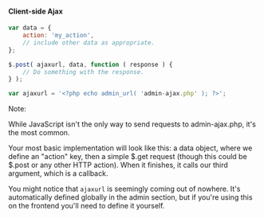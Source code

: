 #### Client-side Ajax

```js
var data = {
	action: 'my_action',
	// include other data as appropriate.
};

$.post( ajaxurl, data, function ( response ) {
	// Do something with the response.
} );
```

```js
var ajaxurl = '<?php echo admin_url( 'admin-ajax.php' ); ?>';
```
<!-- .element: class="fragment" -->

Note:

While JavaScript isn't the only way to send requests to admin-ajax.php, it's the most common.

Your most basic implementation will look like this: a data object, where we define an "action" key, then a simple $.get request (though this could be $.post or any other HTTP action). When it finishes, it calls our third argument, which is a callback.

You might notice that `ajaxurl` is seemingly coming out of nowhere. It's automatically defined globally in the admin section, but if you're using this on the frontend you'll need to define it yourself.
